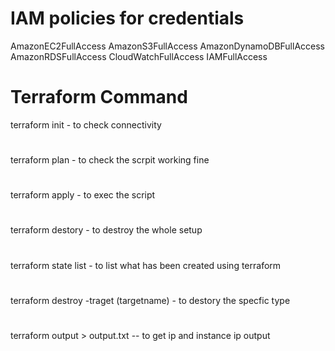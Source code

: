 # IAM policies for credentials 
AmazonEC2FullAccess
AmazonS3FullAccess
AmazonDynamoDBFullAccess
AmazonRDSFullAccess
CloudWatchFullAccess
IAMFullAccess

# Terraform Command
terraform init - to check connectivity
# 
terraform plan - to check the scrpit working fine
# 
terraform apply - to exec the script
# 
terraform destory - to destroy the whole setup
# 
terraform state list - to list what has been created using terraform 
# 
terraform destroy -traget (targetname) - to destory the specfic type
#
terraform output > output.txt -- to get ip and instance ip output
